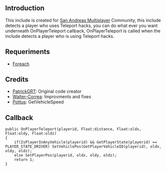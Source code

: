 ## Introduction ##
This include is created for [San Andreas Multiplayer](www.samp.com) Community, this include detects a player who uses Teleport hacks, you can do what ever you want underneath OnPlayerTeleport callback, OnPlayerTeleport is called when the include detects a player who is using Teleport hacks.

## Requeriments ##
* [Foreach](https://github.com/karimcambridge/samp-foreach/releases)

## Credits ##
* [PatrickGRT](https://github.com/PatrickGTR): Original code creator
* [Walter-Correa](https://github.com/Walter-Correa): Improvments and fixes
* [Pottus](https://github.com/Pottus): GetVehicleSpeed

## Callback ##
    public OnPlayerTeleport(playerid, Float:distance, Float:oldx, Float:oldy, Float:oldz)
    {
	    if(IsPlayerInAnyVehicle(playerid) && GetPlayerState(playerid) == PLAYER_STATE_DRIVER) SetVehiclePos(GetPlayerVehicleID(playerid), oldx, oldy, oldz);
	    else SetPlayerPos(playerid, oldx, oldy, oldz);
	    return 1;
    }
